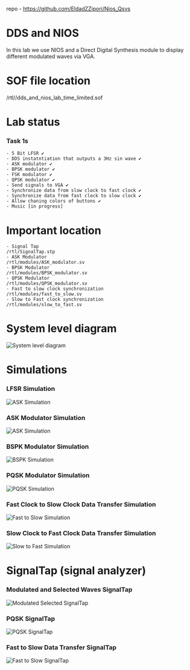 repo - https://github.com/EldadZZipori/Nios_Qsys

# DDS and NIOS
In this lab we use NIOS and a Direct Digital Synthesis module to display different modulated waves via VGA. 

# SOF file location
/rtl//dds_and_nios_lab_time_limited.sof
# Lab status
### Task 1s

    - 5 Bit LFSR ✔️
    - DDS instatntiation that outputs a 3Hz sin wave ✔️
    - ASK modulator ✔️
    - BPSK modulator ✔️
    - FSK modulator ✔️
    - QPSK modulator ✔️
    - Send signals to VGA ✔️
    - Synchronize data from slow clock to fast clock ✔️
    - Synchronize data from fast clock to slow clock ✔️
    - Allow chaning colors of buttons ✔️
    - Music [in progress]

# Important location
    - Signal Tap
    /rtl/SignalTap.stp
    - ASK Modulator
    /rtl/modules/ASK_modulator.sv
    - BPSK Modulator
    /rtl/modules/BPSK_modulator.sv
    - QPSK Modulator
    /rtl/modules/QPSK_modulator.sv
    - Fast to slow clock synchronization
    /rtl/modules/fast_to_slow.sv
    - Slow to Fast clock synchronization
    /rtl/modules/slow_to_fast.sv

# System level diagram  

![System level diagram](https://github.com/EldadZZipori/RC4_Breaker/blob/main/doc/system_diagram.png)

# Simulations
### LFSR Simulation
![ASK Simulation](https://github.com/EldadZZipori/RC4_Breaker/blob/main/doc/LFSR_simulation.png)
### ASK Modulator Simulation
![ASK Simulation](https://github.com/EldadZZipori/RC4_Breaker/blob/main/doc/ask_simulation.png)

### BSPK Modulator Simulation
![BSPK Simulation](https://github.com/EldadZZipori/RC4_Breaker/blob/main/doc/bspk_simulation.png)


### PQSK Modulator Simulation
![PQSK Simulation](https://github.com/EldadZZipori/RC4_Breaker/blob/main/doc/pqsk_simulation.png)

### Fast Clock to Slow Clock Data Transfer Simulation
![Fast to Slow Simulation](https://github.com/EldadZZipori/RC4_Breaker/blob/main/doc/fast_to_slow_simulation.png)

### Slow Clock to Fast Clock Data Transfer Simulation
![Slow to Fast Simulation](https://github.com/EldadZZipori/RC4_Breaker/blob/main/doc/slow_to_fast_simulation.png)

# SignalTap (signal analyzer)
### Modulated and Selected Waves SignalTap
![Modulated Selected SignalTap](https://github.com/EldadZZipori/RC4_Breaker/blob/main/doc/signal_modulation_selection_signalTap.png)

### PQSK SignalTap
![PQSK SignalTap](https://github.com/EldadZZipori/RC4_Breaker/blob/main/doc/pqsk_singalTap.png)

### Fast to Slow Data Transfer SignalTap
![Fast to Slow SignalTap](https://github.com/EldadZZipori/RC4_Breaker/blob/main/doc/fast_to_slow_signalTap.png)